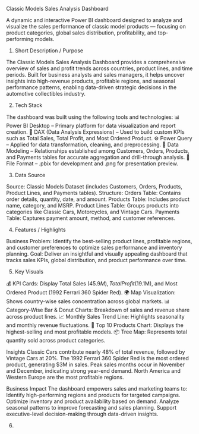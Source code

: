 Classic Models Sales Analysis Dashboard

A dynamic and interactive Power BI dashboard designed to analyze and visualize the sales performance of classic model products — focusing on product categories, global sales distribution, profitability, and top-performing models.

1. Short Description / Purpose

The Classic Models Sales Analysis Dashboard provides a comprehensive overview of sales and profit trends across countries, product lines, and time periods. Built for business analysts and sales managers, it helps uncover insights into high-revenue products, profitable regions, and seasonal performance patterns, enabling data-driven strategic decisions in the automotive collectibles industry.

2. Tech Stack

The dashboard was built using the following tools and technologies:
📊 Power BI Desktop – Primary platform for data visualization and report creation.
🧮 DAX (Data Analysis Expressions) – Used to build custom KPIs such as Total Sales, Total Profit, and Most Ordered Product.
⚙️ Power Query – Applied for data transformation, cleaning, and preprocessing.
🧠 Data Modeling – Relationships established among Customers, Orders, Products, and Payments tables for accurate aggregation and drill-through analysis.
📁 File Format – .pbix for development and .png for presentation preview.

3. Data Source

Source: Classic Models Dataset (includes Customers, Orders, Products, Product Lines, and Payments tables).
Structure:
Orders Table: Contains order details, quantity, date, and amount.
Products Table: Includes product name, category, and MSRP.
Product Lines Table: Groups products into categories like Classic Cars, Motorcycles, and Vintage Cars.
Payments Table: Captures payment amount, method, and customer references.

4. Features / Highlights

Business Problem: Identify the best-selling product lines, profitable regions, and customer preferences to optimize sales performance and inventory planning.
Goal: Deliver an insightful and visually appealing dashboard that tracks sales KPIs, global distribution, and product performance over time.

5. Key Visuals

💰 KPI Cards: Display Total Sales ($45.9M), Total Profit ($19.1M), and Most Ordered Product (1992 Ferrari 360 Spider Red).
🌍 Map Visualization: Shows country-wise sales concentration across global markets.
📊 Category-Wise Bar & Donut Charts: Breakdown of sales and revenue share across product lines.
📈 Monthly Sales Trend Line: Highlights seasonality and monthly revenue fluctuations.
🚗 Top 10 Products Chart: Displays the highest-selling and most profitable models.
📦 Tree Map: Represents total quantity sold across product categories.

Insights
Classic Cars contribute nearly 48% of total revenue, followed by Vintage Cars at 20%.
The 1992 Ferrari 360 Spider Red is the most ordered product, generating $3M in sales.
Peak sales months occur in November and December, indicating strong year-end demand.
North America and Western Europe are the most profitable regions.

Business Impact
The dashboard empowers sales and marketing teams to:
Identify high-performing regions and products for targeted campaigns.
Optimize inventory and product availability based on demand.
Analyze seasonal patterns to improve forecasting and sales planning.
Support executive-level decision-making through data-driven insights.

6. 
